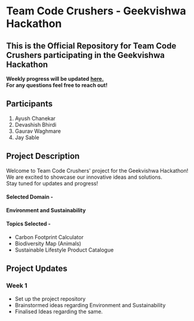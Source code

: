 # Team Code Crushers - Geekvishwa Hackathon

## This is the Official Repository for Team Code Crushers participating in the Geekvishwa Hackathon
**Weekly progress will be updated <a href="#project-updates">here.</a> <br>
For any questions feel free to reach out!**

## Participants

1. Ayush Chanekar
2. Devashish Bhirdi
3. Gaurav Waghmare
4. Jay Sable

## Project Description

Welcome to Team Code Crushers' project for the Geekvishwa Hackathon! <br>
We are excited to showcase our innovative ideas and solutions.  <br>
Stay tuned for updates and progress! <br>
#### Selected Domain - 
**Environment and Sustainability**

#### Topics Selected - 
* Carbon Footprint Calculator
* Biodiversity Map (Animals)
* Sustainable Lifestyle Product Catalogue



## Project Updates

### Week 1

- Set up the project repository
- Brainstormed ideas regarding Environment and Sustainability
- Finalised Ideas regarding the same.
